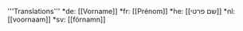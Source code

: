 '''Translations'''
*de: [[Vorname]]
*fr: [[Prénom]]
*he: [[שם פרטי]]
*nl: [[voornaam]]
*sv: [[förnamn]]